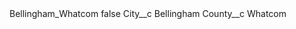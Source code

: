 <?xml version="1.0" encoding="UTF-8"?>
<CustomMetadata xmlns="http://soap.sforce.com/2006/04/metadata" xmlns:xsi="http://www.w3.org/2001/XMLSchema-instance" xmlns:xsd="http://www.w3.org/2001/XMLSchema">
    <label>Bellingham_Whatcom</label>
    <protected>false</protected>
    <values>
        <field>City__c</field>
        <value xsi:type="xsd:string">Bellingham</value>
    </values>
    <values>
        <field>County__c</field>
        <value xsi:type="xsd:string">Whatcom</value>
    </values>
</CustomMetadata>
